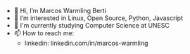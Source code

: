 - 👋 Hi, I’m Marcos Warmling Berti
- 👀 I’m interested in Linux, Open Source, Python, Javascript
- 🌱 I'm currently studying Computer Science at UNESC
- 📫 How to reach me:
  - linkedin: linkedin.com/in/marcos-warmling
